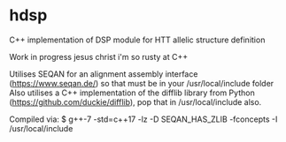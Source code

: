 # hdsp
C++ implementation of DSP module for HTT allelic structure definition

Work in progress jesus christ i'm so rusty at C++

Utilises SEQAN for an alignment assembly interface (https://www.seqan.de/) so that must be in your /usr/local/include folder
Also utilises a C++ implementation of the difflib library from Python (https://github.com/duckie/difflib), pop that in /usr/local/include also.

Compiled via:
$ g++-7 -std=c++17 -lz -D SEQAN_HAS_ZLIB -fconcepts -I /usr/local/include
